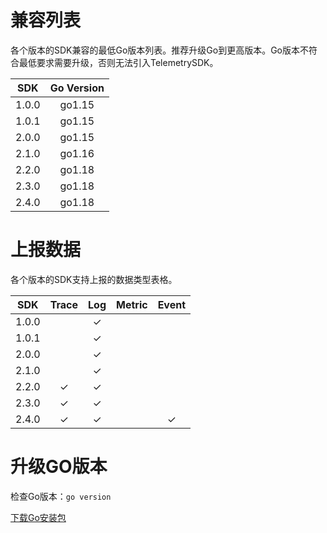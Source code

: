 # 兼容列表

各个版本的SDK兼容的最低Go版本列表。推荐升级Go到更高版本。Go版本不符合最低要求需要升级，否则无法引入TelemetrySDK。

|  SDK  | Go Version |
|:-----:|:----------:|
| 1.0.0 |   go1.15   |
| 1.0.1 |   go1.15   |
| 2.0.0 |   go1.15   |
| 2.1.0 |   go1.16   |
| 2.2.0 |   go1.18   |
| 2.3.0 |   go1.18   |
| 2.4.0 |   go1.18   |

# 上报数据

各个版本的SDK支持上报的数据类型表格。

|  SDK  | Trace | Log | Metric | Event |
|:-----:|:-----:|:---:|:------:|:-----:|
| 1.0.0 |       |  ✓  |||
| 1.0.1 |       |  ✓  |||
| 2.0.0 |       |  ✓  |||
| 2.1.0 |       |  ✓  |||
| 2.2.0 |   ✓   |  ✓  |||
| 2.3.0 |   ✓   |  ✓  |||
| 2.4.0 |   ✓   |  ✓  |        |   ✓   |

# 升级GO版本

检查Go版本：`go version`

[下载Go安装包](https://gomirrors.org/)